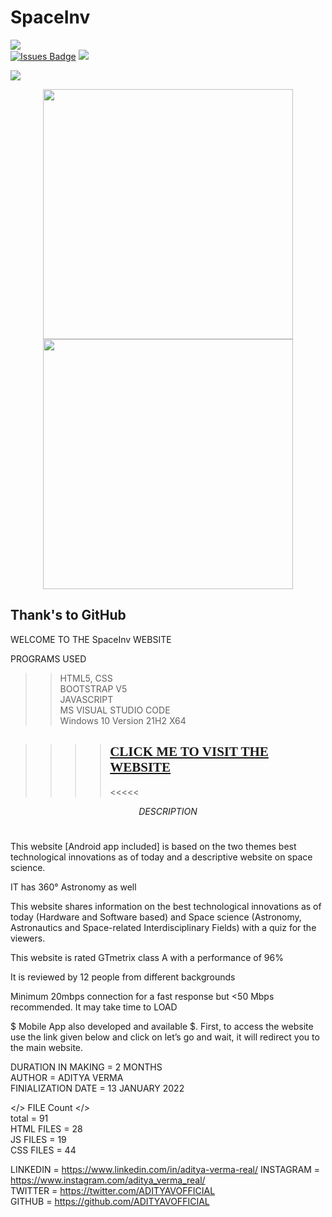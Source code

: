 # SpaceInv
<head>
  <link href="https://fonts.googleapis.com/css2?family=Carter+One&display=swap" rel="stylesheet"></head>
<a href="https://twitter.com/ADITYAVOFFICIAL" ><img src="https://img.shields.io/twitter/follow/ADITYAVOFFICIAL.svg?style=social" /> </a>
<br>
<a href="https://spaceinv.adityavermareal.repl.co/"><img src="https://img.shields.io/github/issues/ADITYAVOFFICIAL/awesome-github-profile-readme" alt="Issues Badge"/></a>
<a href="https://spaceinv.adityavermareal.repl.co/"><img src="https://img.shields.io/wordpress/plugin/r/child-theme-check.svg"></a>

<a href="https://www.youtube.com/channel/UC9zfSBBnZniAOrek0xMqUAw" ><img src="https://img.shields.io/youtube/channel/views/UC9zfSBBnZniAOrek0xMqUAw?style=social" /> </a>
<br>
<p align = "center">
  <img src = "https://github-readme-stats.vercel.app/api?username=ADITYAVOFFICIAL&show_icons=true&theme=bear" width = 400>
  <img src = "https://github-readme-streak-stats.herokuapp.com?user=ADITYAVOFFICIAL&theme=dark&hide_border=true" width = 400>
</p>
<h2>Thank's to GitHub</h2>
 WELCOME TO THE SpaceInv WEBSITE  <br>

PROGRAMS USED<br>
>> HTML5, CSS<br>
>> BOOTSTRAP V5<br>
>> JAVASCRIPT<br>
>> MS VISUAL STUDIO CODE<br>
>> Windows 10 Version 21H2 X64<br>

>>>> <h2 style="font-family: 'Carter One', cursive;"><a href="https://spaceinv.adityavermareal.repl.co/"><b>CLICK ME TO VISIT THE WEBSITE</a></b></h2> <<<<<

$$ DESCRIPTION $$<br>

This website [Android app included] is based on the two themes best technological innovations as of today and a descriptive website on space science.<br>

IT has 360° Astronomy as well <br>

This website shares information on the best technological innovations as of today (Hardware and Software based) and Space science (Astronomy, Astronautics and Space-related Interdisciplinary Fields) with a quiz for the viewers.<br>

This website is rated GTmetrix class A with a performance of 96%<br>

It is reviewed by 12 people from different backgrounds<br>

Minimum 20mbps connection for a fast response but <50 Mbps recommended. It may take time to LOAD<BR>

$ Mobile App also developed and available $. First, to access the website use the link given below
and click on let’s go and wait, it will redirect you to the main website.<br>

DURATION IN MAKING = 2 MONTHS<br>
AUTHOR = ADITYA VERMA<br>
FINIALIZATION DATE = 13 JANUARY 2022<br>


</> FILE Count  </><br>
total = 91<br>
HTML FILES = 28<br>
JS FILES = 19<br>
CSS FILES = 44<br>

LINKEDIN = https://www.linkedin.com/in/aditya-verma-real/
INSTAGRAM = https://www.instagram.com/aditya_verma_real/<br>
TWITTER = https://twitter.com/ADITYAVOFFICIAL<br>
GITHUB = https://github.com/ADITYAVOFFICIAL<br>

